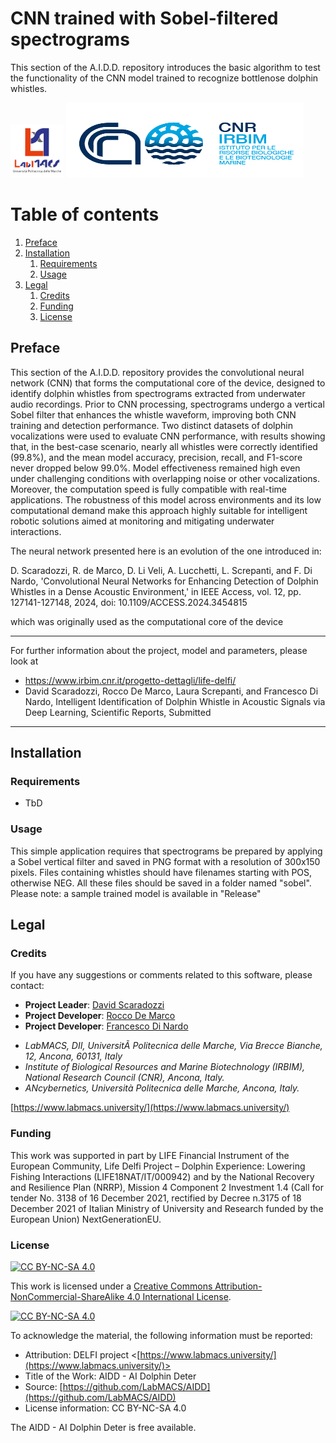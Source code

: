 # CNN trained with Sobel-filtered spectrograms
This section of the A.I.D.D. repository introduces the basic algorithm to test the functionality of the CNN model trained to recognize bottlenose dolphin whistles.

<p float="left">
<img src="https://github.com/LabMACS/AIDD/blob/main/images/Extended_Logo.png" width="85" height="85">
<img src="https://github.com/LabMACS/AIDD/blob/main/images/CNR-IRBIM_colori.png" width="380" height="120">
</p>

# Table of contents
1. [Preface](#preface)
2. [Installation](#installation)
    1. [Requirements](#requirements)
    2. [Usage](#run)
3. [Legal](#legal)
    1. [Credits](#credits)
    2. [Funding](#funding) 
    3. [License](#license)
     

## Preface <a name="preface"></a>
This section of the A.I.D.D. repository provides the convolutional neural network (CNN) that forms the computational core of the device, designed to identify dolphin whistles from spectrograms extracted from underwater audio recordings. Prior to CNN processing, spectrograms undergo a vertical Sobel filter that enhances the whistle waveform, improving both CNN training and detection performance. Two distinct datasets of dolphin vocalizations were used to evaluate CNN performance, with results showing that, in the best-case scenario, nearly all whistles were correctly identified (99.8%), and the mean model accuracy, precision, recall, and F1-score never dropped below 99.0%. Model effectiveness remained high even under challenging conditions with overlapping noise or other vocalizations. Moreover, the computation speed is fully compatible with real-time applications. The robustness of this model across environments and its low computational demand make this approach highly suitable for intelligent robotic solutions aimed at monitoring and mitigating underwater interactions.

The neural network presented here is an evolution of the one introduced in:

D. Scaradozzi, R. de Marco, D. Li Veli, A. Lucchetti, L. Screpanti, and F. Di Nardo, 'Convolutional Neural Networks for Enhancing Detection of Dolphin Whistles in a Dense Acoustic Environment,' in IEEE Access, vol. 12, pp. 127141-127148, 2024, doi: 10.1109/ACCESS.2024.3454815

which was originally used as the computational core of the device

  
***
For further information about the project, model and parameters, please look at 
- https://www.irbim.cnr.it/progetto-dettagli/life-delfi/
-  David Scaradozzi, Rocco De Marco, Laura Screpanti, and Francesco Di Nardo, Intelligent Identification of Dolphin Whistle in Acoustic Signals via Deep Learning, Scientific Reports, Submitted
***

## Installation <a name="installation"></a>
### Requirements <a name="requirements"></a>
* TbD 
  
### Usage <a name="run"></a>
This simple application requires that spectrograms be prepared by applying a Sobel vertical filter and saved in PNG format with a resolution of 300x150 pixels. Files containing whistles should have filenames starting with POS, otherwise NEG. All these files should be saved in a folder named "sobel". Please note: a sample trained model is available in "Release"

## Legal <a name="legal"></a>
### Credits <a name="credits"></a>
If you have any suggestions or comments related to this software, please contact:
* **Project Leader**: [David Scaradozzi](mailto:d.scaradozzi@univpm.it)
* **Project Developer**: [Rocco De Marco](mailto:rocco.demarco@cnr.it)
* **Project Developer**: [Francesco Di Nardo](mailto:f.dinardo@univpm.it)

- *LabMACS, DII, UniversitÃ  Politecnica delle Marche, Via Brecce Bianche, 12, Ancona, 60131, Italy*
- *Institute of Biological Resources and Marine Biotechnology (IRBIM), National Research Council (CNR), Ancona, Italy.*
- *ANcybernetics, Università Politecnica delle Marche, Ancona, Italy.*

[https://www.labmacs.university/](https://www.labmacs.university/)

### Funding <a name="funding"></a> 
This work was supported in part by LIFE Financial Instrument of the European Community, Life Delfi Project – Dolphin Experience: Lowering Fishing Interactions (LIFE18NAT/IT/000942) and by the National Recovery and Resilience Plan (NRRP), Mission 4 Component 2 Investment 1.4 (Call for tender No. 3138 of 16 December 2021, rectified by Decree n.3175 of 18 December 2021 of Italian Ministry of University and Research funded by the European Union) NextGenerationEU.

### License <a name="license"></a>
[![CC BY-NC-SA 4.0][cc-by-nc-sa-shield]][cc-by-nc-sa]

This work is licensed under a
[Creative Commons Attribution-NonCommercial-ShareAlike 4.0 International License][cc-by-nc-sa].

[![CC BY-NC-SA 4.0][cc-by-nc-sa-image]][cc-by-nc-sa]

[cc-by-nc-sa]: http://creativecommons.org/licenses/by-nc-sa/4.0/
[cc-by-nc-sa-image]: https://licensebuttons.net/l/by-nc-sa/4.0/88x31.png
[cc-by-nc-sa-shield]: https://img.shields.io/badge/License-CC%20BY--NC--SA%204.0-lightgrey.svg

To acknowledge the material, the following information must be reported:
* Attribution: DELFI project
             <[https://www.labmacs.university/](https://www.labmacs.university/)> 
* Title of the Work: AIDD - AI Dolphin Deter 
* Source: [https://github.com/LabMACS/AIDD](https://github.com/LabMACS/AIDD)
* License information: CC BY-NC-SA 4.0

The AIDD - AI Dolphin Deter is free available.

